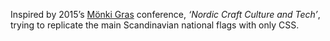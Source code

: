Inspired by 2015’s [Mönki Gras](http://monkigras.com) conference,
_‘Nordic Craft Culture and Tech’_, trying to replicate the main 
Scandinavian national flags with only CSS.
